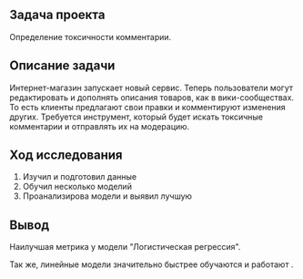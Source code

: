 ## Задача проекта

Определение токсичности комментарии.

## Описание задачи

Интернет-магазин запускает новый сервис. Теперь пользователи могут редактировать и дополнять описания товаров, как в вики-сообществах. То есть 
клиенты предлагают свои правки и комментируют изменения других. Требуется инструмент, который будет искать токсичные комментарии и отправлять их 
на модерацию.

## Ход исследования
1. Изучил и подготовил данные
2. Обучил несколько моделий
3. Проанализирова модели и выявил лучшую

## Вывод

Наилучшая метрика у модели "Логистическая регрессия".

Так же, линейные модели значительно быстрее обучаются и работают .
